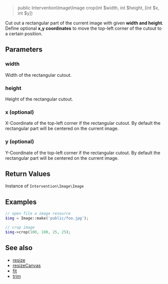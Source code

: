 > public Intervention\Image\Image crop(int $width, int $height, [int $x, int $y])

Cut out a rectangular part of the current image with given **width and height**. Define optional **x,y coordinates** to move the top-left corner of the cutout to a certain position.

## Parameters

### width
Width of the rectangular cutout.

### height
Height of the rectangular cutout.

### x (optional)
X-Coordinate of the top-left corner if the rectangular cutout. By default the rectangular part will be centered on the current image.

### y (optional)
Y-Coordinate of the top-left corner if the rectangular cutout. By default the rectangular part will be centered on the current image.

## Return Values
Instance of `Intervention\Image\Image`

## Examples

```php
// open file a image resource
$img = Image::make('public/foo.jpg');

// crop image
$img->crop(100, 100, 25, 25);
```

## See also

- [resize](/api/resize)
- [resizeCanvas](/api/resizeCanvas)
- [fit](/api/fit)
- [trim](/api/trim)
